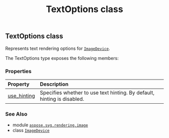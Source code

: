 ﻿---
title: TextOptions class
second_title: Aspose.SVG for Python via .NET API References
description: 
type: docs
weight: 40
url: /python-net/aspose.svg.rendering.image/textoptions/
is_root: false
---

## TextOptions class

Represents text rendering options for [`ImageDevice`](/svg/python-net/aspose.svg.rendering.image/imagedevice).



The TextOptions type exposes the following members:

### Properties
| Property | Description |
| :- | :- |
| [use_hinting](/svg/python-net/aspose.svg.rendering.image/textoptions/use_hinting) | Specifies whether to use text hinting. By default, hinting is disabled. |



### See Also
* module [`aspose.svg.rendering.image`](..)
* class [`ImageDevice`](/svg/python-net/aspose.svg.rendering.image/imagedevice)
